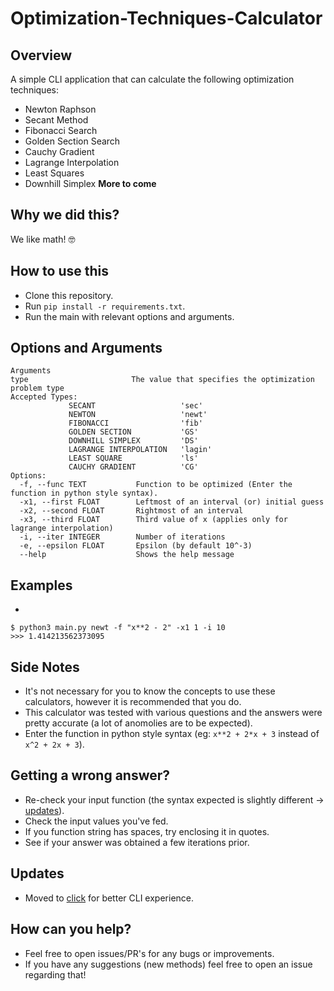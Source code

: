 # Optimization-Techniques-Calculator
## Overview 
   A simple CLI application that can calculate the following optimization techniques:
   - Newton Raphson
   - Secant Method
   - Fibonacci Search
   - Golden Section Search
   - Cauchy Gradient
   - Lagrange Interpolation
   - Least Squares
   - Downhill Simplex
   **More to come**

## Why we did this?
   We like math! 🤓

## How to use this
   * Clone this repository.
   * Run `pip install -r requirements.txt`.
   * Run the main with relevant options and arguments.

## Options and Arguments
```
Arguments
type                       The value that specifies the optimization problem type
Accepted Types:
             SECANT                   'sec'
             NEWTON                   'newt'
             FIBONACCI                'fib'
             GOLDEN SECTION           'GS'
             DOWNHILL SIMPLEX         'DS'
             LAGRANGE INTERPOLATION   'lagin'
             LEAST SQUARE             'ls'
             CAUCHY GRADIENT          'CG'
Options:
  -f, --func TEXT           Function to be optimized (Enter the function in python style syntax).
  -x1, --first FLOAT        Leftmost of an interval (or) initial guess
  -x2, --second FLOAT       Rightmost of an interval
  -x3, --third FLOAT        Third value of x (applies only for lagrange interpolation)
  -i, --iter INTEGER        Number of iterations
  -e, --epsilon FLOAT       Epsilon (by default 10^-3)
  --help                    Shows the help message
```

## Examples
- 
```
$ python3 main.py newt -f "x**2 - 2" -x1 1 -i 10
>>> 1.414213562373095
```
 
## Side Notes
   * It's not necessary for you to know the concepts to use these calculators, however it is recommended that you do.
   * This calculator was tested with various questions and the answers were pretty accurate (a lot of anomolies are to be expected).
   * Enter the function in python style syntax (eg: `x**2 + 2*x + 3` instead of `x^2 + 2x + 3`).
   
## Getting a wrong answer?
   * Re-check your input function (the syntax expected is slightly different -> [updates](#Updates)).
   * Check the input values you've fed. 
   * If you function string has spaces, try enclosing it in quotes.
   * See if your answer was obtained a few iterations prior.

## Updates
   * Moved to [click](https://www.google.com/search?client=safari&rls=en&q=click+python&ie=UTF-8&oe=UTF-8) for better CLI experience.

## How can you help?
- Feel free to open issues/PR's for any bugs or improvements.
- If you have any suggestions (new methods) feel free to open an issue regarding that!
